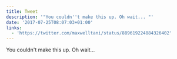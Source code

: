 ```yaml
---
title: Tweet
description: '"You couldn''t make this up. Oh wait... "'
date: '2017-07-25T08:07:03+01:00'
links:
  - 'https://twitter.com/maxwelltani/status/889619224884326402'
---
```

You couldn't make this up. Oh wait... 
